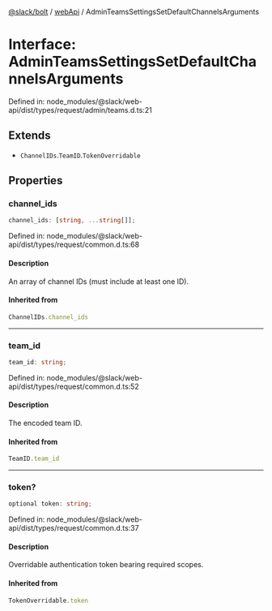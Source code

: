 [@slack/bolt](../../../../index.md) / [webApi](../index.md) / AdminTeamsSettingsSetDefaultChannelsArguments

# Interface: AdminTeamsSettingsSetDefaultChannelsArguments

Defined in: node\_modules/@slack/web-api/dist/types/request/admin/teams.d.ts:21

## Extends

- `ChannelIDs`.`TeamID`.`TokenOverridable`

## Properties

### channel\_ids

```ts
channel_ids: [string, ...string[]];
```

Defined in: node\_modules/@slack/web-api/dist/types/request/common.d.ts:68

#### Description

An array of channel IDs (must include at least one ID).

#### Inherited from

```ts
ChannelIDs.channel_ids
```

***

### team\_id

```ts
team_id: string;
```

Defined in: node\_modules/@slack/web-api/dist/types/request/common.d.ts:52

#### Description

The encoded team ID.

#### Inherited from

```ts
TeamID.team_id
```

***

### token?

```ts
optional token: string;
```

Defined in: node\_modules/@slack/web-api/dist/types/request/common.d.ts:37

#### Description

Overridable authentication token bearing required scopes.

#### Inherited from

```ts
TokenOverridable.token
```
